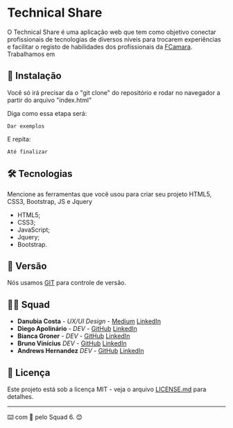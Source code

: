 # Technical Share

O Technical Share é uma aplicação web que tem como objetivo conectar profissionais de tecnologias de diversos níveis para trocarem experiências e facilitar 
o registo de habilidades dos profissionais da [FCamara](https://digital.fcamara.com.br/programadeformacao). Trabalhamos em  

## 🚀 Instalação

Você só irá precisar da o "git clone" do repositório e rodar no navegador a partir do arquivo "index.html"

Diga como essa etapa será:

```
Dar exemplos
```

E repita:

```
Até finalizar
```

## 🛠️ Tecnologias

Mencione as ferramentas que você usou para criar seu projeto
HTML5, CSS3, Bootstrap, JS e Jquery
* HTML5;
* CSS3;
* JavaScript;
* Jquery;
* Bootstrap.

## 📌 Versão

Nós usamos [GIT](https://git-scm.com/) para controle de versão. 


## 👨‍💻 Squad

* **Danubia Costa** - *UX/UI Design* - [Medium](http://medium.com/@danubiascosta) [LinkedIn](http://linkedin.com/in/dan%C3%BAbia-costa-uxdesigner)
* **Diego Apolinário** - *DEV* - [GitHub](https://github.com/dieegoapolinario) [LinkedIn](https://github.com/biancagroner)
* **Bianca Groner** - *DEV* - [GitHub](https://github.com/biancagroner) [LinkedIn](https://www.linkedin.com/in/bianca-groner-745148224/)
* **Bruno Vinícius** *DEV* - [GitHub](https://github.com/captainritchiejohnson01101) [LinkedIn](https://www.linkedin.com/mwlite/in/brunovinicius01101)
* **Andrews Hernandez** *DEV* - [GitHub](https://github.com/AndrewsHernandez) [LinkedIn](https://www.linkedin.com/in/andrews-h-a54517184)


## 📄 Licença

Este projeto está sob a licença MIT - veja o arquivo [LICENSE.md](https://github.com/usuario/projeto/licenca) para detalhes.

---
⌨️ com 🧡 pelo Squad 6. 😊

